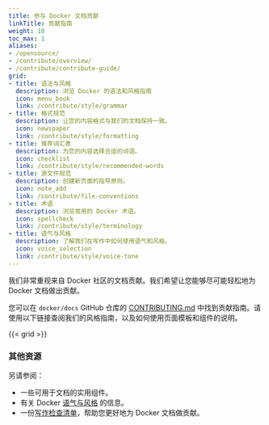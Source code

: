 ```yaml
---
title: 参与 Docker 文档贡献
linkTitle: 贡献指南
weight: 10
toc_max: 1
aliases:
- /opensource/
- /contribute/overview/
- /contribute/contribute-guide/
grid:
- title: 语法与风格
  description: 浏览 Docker 的语法和风格指南
  icon: menu_book
  link: /contribute/style/grammar
- title: 格式规范
  description: 让您的内容格式与我们的文档保持一致。
  icon: newspaper
  link: /contribute/style/formatting
- title: 推荐词汇表
  description: 为您的内容选择合适的词语。
  icon: checklist
  link: /contribute/style/recommended-words
- title: 源文件规范
  description: 创建新页面的指导原则。
  icon: note_add
  link: /contribute/file-conventions
- title: 术语
  description: 浏览常用的 Docker 术语。
  icon: spellcheck
  link: /contribute/style/terminology
- title: 语气与风格
  description: 了解我们在写作中如何使用语气和风格。
  icon: voice_selection
  link: /contribute/style/voice-tone
---
```


我们非常重视来自 Docker 社区的文档贡献。我们希望让您能够尽可能轻松地为 Docker 文档做出贡献。

您可以在 `docker/docs` GitHub 仓库的 [CONTRIBUTING.md](https://github.com/docker/docs/blob/main/CONTRIBUTING.md) 中找到贡献指南。请使用以下链接查阅我们的风格指南，以及如何使用页面模板和组件的说明。

{{< grid >}}

### 其他资源

另请参阅：

- 一些可用于文档的实用组件。
- 有关 Docker [语气与风格](style/voice-tone.md) 的信息。
- 一份[写作检查清单](checklist.md)，帮助您更好地为 Docker 文档做贡献。